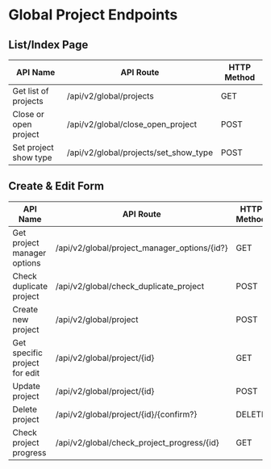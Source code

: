 # Global Project Endpoints

## List/Index Page

| API Name | API Route | HTTP Method |
|----------|-----------|-------------|
| Get list of projects | /api/v2/global/projects | GET |
| Close or open project | /api/v2/global/close_open_project | POST |
| Set project show type | /api/v2/global/projects/set_show_type | POST |

## Create & Edit Form

| API Name | API Route | HTTP Method |
|----------|-----------|-------------|
| Get project manager options | /api/v2/global/project_manager_options/{id?} | GET |
| Check duplicate project | /api/v2/global/check_duplicate_project | POST |
| Create new project | /api/v2/global/project | POST |
| Get specific project for edit | /api/v2/global/project/{id} | GET |
| Update project | /api/v2/global/project/{id} | POST |
| Delete project | /api/v2/global/project/{id}/{confirm?} | DELETE |
| Check project progress | /api/v2/global/check_project_progress/{id} | GET |

